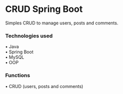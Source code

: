 # CRUD Spring Boot

Simples CRUD to manage users, posts and comments.

### Technologies used

  • Java <br>
  • Spring Boot <br>
  • MySQL <br>
  • OOP
  
### Functions

  • CRUD (users, posts and comments)
